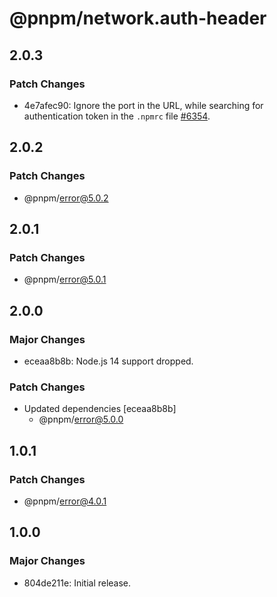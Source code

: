# @pnpm/network.auth-header

## 2.0.3

### Patch Changes

- 4e7afec90: Ignore the port in the URL, while searching for authentication token in the `.npmrc` file [#6354](https://github.com/pnpm/pnpm/issues/6354).

## 2.0.2

### Patch Changes

- @pnpm/error@5.0.2

## 2.0.1

### Patch Changes

- @pnpm/error@5.0.1

## 2.0.0

### Major Changes

- eceaa8b8b: Node.js 14 support dropped.

### Patch Changes

- Updated dependencies [eceaa8b8b]
  - @pnpm/error@5.0.0

## 1.0.1

### Patch Changes

- @pnpm/error@4.0.1

## 1.0.0

### Major Changes

- 804de211e: Initial release.
